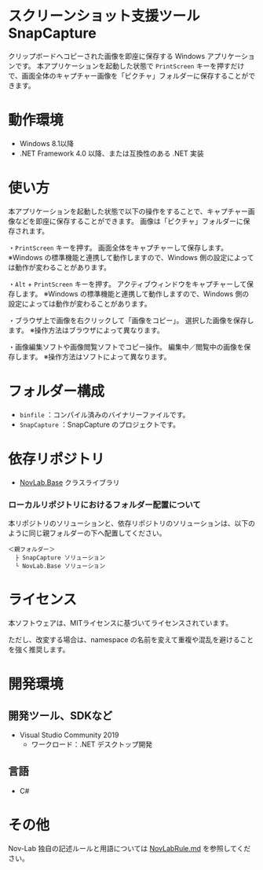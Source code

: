 ﻿# スクリーンショット支援ツール SnapCapture

クリップボードへコピーされた画像を即座に保存する Windows アプリケーションです。
本アプリケーションを起動した状態で `PrintScreen` キーを押すだけで、画面全体のキャプチャー画像を「ピクチャ」フォルダーに保存することができます。


# 動作環境

- Windows 8.1以降
- .NET Framework 4.0 以降、または互換性のある .NET 実装


# 使い方

本アプリケーションを起動した状態で以下の操作をすることで、キャプチャー画像などを即座に保存することができます。
画像は「ピクチャ」フォルダーに保存されます。

・`PrintScreen` キーを押す。
  画面全体をキャプチャーして保存します。
  ※Windows の標準機能と連携して動作しますので、Windows 側の設定によっては動作が変わることがあります。

・`Alt` + `PrintScreen` キーを押す。
  アクティブウィンドウをキャプチャーして保存します。
  ※Windows の標準機能と連携して動作しますので、Windows 側の設定によっては動作が変わることがあります。

・ブラウザ上で画像を右クリックして「画像をコピー」。
  選択した画像を保存します。
  ※操作方法はブラウザによって異なります。

・画像編集ソフトや画像閲覧ソフトでコピー操作。
  編集中／閲覧中の画像を保存します。
  ※操作方法はソフトによって異なります。


# フォルダー構成

- `binfile` ：コンパイル済みのバイナリーファイルです。
- `SnapCapture` ：SnapCapture のプロジェクトです。


# 依存リポジトリ

- [NovLab.Base](https://github.com/Nov-Lab/NovLab.Base) クラスライブラリ

### ローカルリポジトリにおけるフォルダー配置について

本リポジトリのソリューションと、依存リポジトリのソリューションは、以下のように同じ親フォルダーの下へ配置してください。
```
＜親フォルダー＞
  ├ SnapCapture ソリューション
  └ NovLab.Base ソリューション
```


# ライセンス

本ソフトウェアは、MITライセンスに基づいてライセンスされています。

ただし、改変する場合は、namespace の名前を変えて重複や混乱を避けることを強く推奨します。


# 開発環境

## 開発ツール、SDKなど
- Visual Studio Community 2019
  - ワークロード：.NET デスクトップ開発

## 言語
- C#


# その他

Nov-Lab 独自の記述ルールと用語については [NovLabRule.md](https://github.com/Nov-Lab/Nov-Lab/blob/main/NovLabRule.md) を参照してください。
